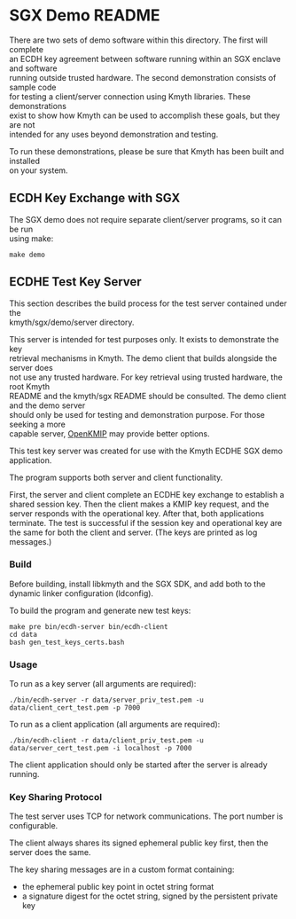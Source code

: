 # SGX Demo README

There are two sets of demo software within this directory. The first will complete  
an ECDH key agreement between software running within an SGX enclave and software  
running outside trusted hardware. The second demonstration consists of sample code  
for testing a client/server connection using Kmyth libraries. These demonstrations  
exist to show how Kmyth can be used to accomplish these goals, but they are not  
intended for any uses beyond demonstration and testing.  

To run these demonstrations, please be sure that Kmyth has been built and installed  
on your system.  

## ECDH Key Exchange with SGX

The SGX demo does not require separate client/server programs, so it can be run  
using make:  

    make demo

## ECDHE Test Key Server

This section describes the build process for the test server contained under the  
kmyth/sgx/demo/server directory.

This server is intended for test purposes only. It exists to demonstrate the key  
retrieval mechanisms in Kmyth. The demo client that builds alongside the server does  
not use any trusted hardware. For key retrieval using trusted hardware, the root Kmyth  
README and the kmyth/sgx README should be consulted. The demo client and the demo server   
should only be used for testing and demonstration purpose. For those seeking a more  
capable server, [OpenKMIP](https://github.com/OpenKMIP) may provide better options.  

This test key server was created for use with the Kmyth ECDHE SGX demo application.  

The program supports both server and client functionality.  

First, the server and client complete an ECDHE key exchange to establish a shared session key.
Then the client makes a KMIP key request,
and the server responds with the operational key.
After that, both applications terminate.
The test is successful if the session key and operational key
are the same for both the client and server.
(The keys are printed as log messages.)


### Build

Before building, install libkmyth and the SGX SDK,
and add both to the dynamic linker configuration (ldconfig).

To build the program and generate new test keys:
```
make pre bin/ecdh-server bin/ecdh-client
cd data
bash gen_test_keys_certs.bash
```

### Usage

To run as a key server (all arguments are required):
```
./bin/ecdh-server -r data/server_priv_test.pem -u data/client_cert_test.pem -p 7000
```

To run as a client application (all arguments are required):
```
./bin/ecdh-client -r data/client_priv_test.pem -u data/server_cert_test.pem -i localhost -p 7000
```

The client application should only be started after the server is already running.


### Key Sharing Protocol

The test server uses TCP for network communications.
The port number is configurable.

The client always shares its signed ephemeral public key first,
then the server does the same.

The key sharing messages are in a custom format containing:
* the ephemeral public key point in octet string format
* a signature digest for the octet string, signed by the persistent private key
